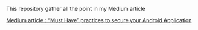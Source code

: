 This repository gather all the point in my Medium article

[Medium article : “Must Have” practices to secure your Android Application ](https://medium.com/@tahajadid/must-have-to-secure-your-android-application-37eba6785d07)
